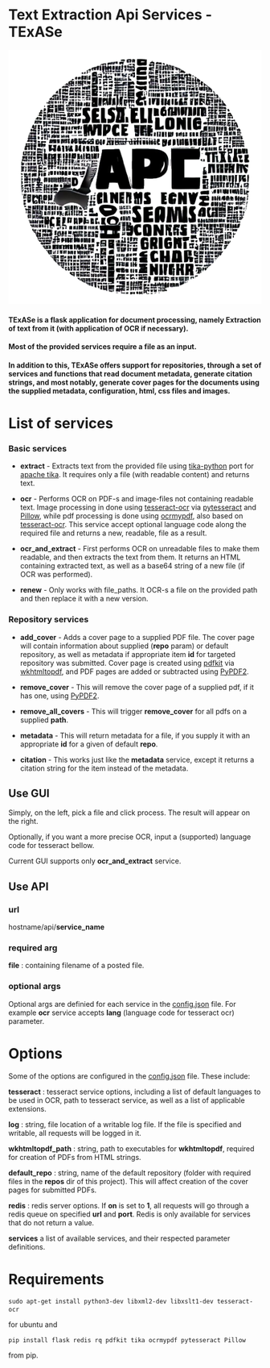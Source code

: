 # Text Extraction Api Services - TExASe

![](static/default-logo.png "It-Sr-NER")

#### TExASe is a flask application for document processing, namely Extraction of text from it (with application of OCR if necessary). 
#### Most of the provided services require a file as an input.

#### In addition to this, TExASe offers support for repositories, through a set of services and functions that read document metadata, generate citation strings, and most notably, generate cover pages for the documents using the supplied metadata, configuration, html, css files and images.


# List of services
### Basic services
- **extract** - Extracts text from the provided file using [tika-python](https://pypi.org/project/tika/) port for [apache tika](https://tika.apache.org/). It requires only a file (with readable content) and returns text.


- **ocr** - Performs OCR on PDF-s and image-files not containing readable text. 
  Image processing in done using [tesseract-ocr](https://github.com/tesseract-ocr/tesseract) via [pytesseract](https://pypi.org/project/pytesseract/) and [Pillow](https://pillow.readthedocs.io/en/stable/), while pdf processing is done using [ocrmypdf](https://github.com/ocrmypdf/OCRmyPDF), also based on [tesseract-ocr](https://github.com/tesseract-ocr/tesseract).
  This service accept optional language code along the required file and returns a new, readable, file as a result.


- **ocr_and_extract** - First performs OCR on unreadable files to make them readable, and then extracts the text from them.
  It returns an HTML containing extracted text, as well as a base64 string of a new file (if OCR was performed).


- **renew** - Only works with file_paths. It OCR-s a file on the provided path and then replace it with a new version.
  
### Repository services
- **add_cover** - Adds a cover page to a supplied PDF file. The cover page will contain information about supplied (**repo** param) or default repository, as well as metadata if appropriate item **id** for targeted repository was submitted.
Cover page is created using [pdfkit](https://pypi.org/project/pdfkit/) via [wkhtmltopdf](https://wkhtmltopdf.org/), and PDF pages are added or subtracted using [PyPDF2](https://pypi.org/project/PyPDF2/).


- **remove_cover** - This will remove the cover page of a supplied pdf, if it has one, using [PyPDF2](https://pypi.org/project/PyPDF2/).


- **remove_all_covers** - This will trigger **remove_cover** for all pdfs on a supplied **path**.


- **metadata** - This will return metadata for a file, if you supply it with an appropriate **id** for a given of default **repo**.


- **citation** - This works just like the **metadata** service, except it returns a citation string for the item instead of the metadata.




## Use GUI
Simply, on the left, pick a file and click process. The result will appear on the right.

Optionally, if you want a more precise OCR, input a (supported) language code for tesseract bellow.

Current GUI supports only **ocr_and_extract** service.

## Use API

### url
hostname/api/**service_name**

### required arg
**file** : containing filename of a posted file.

### optional args

Optional args are definied for each service in the [config.json](config.json) file. 
For example **ocr** service accepts **lang** (language code for tesseract ocr) parameter.



# Options

Some of the options are configured in the [config.json](config.json) file. 
These include:

**tesseract** : tesseract service options, including a list of default languages to be used in OCR, path to tesseract service, as well as a list of applicable extensions.

**log** : string, file location of a writable log file. If the file is specified and writable, all requests will be logged in it.

**wkhtmltopdf_path** : string, path to executables for **wkhtmltopdf**, required for creation of PDFs from HTML strings.

**default_repo** : string, name of the default repository (folder with required files in the **repos** dir of this project). This will affect creation of the cover pages for submitted PDFs.

**redis** : redis server options. If **on** is set to **1**, all requests will go through a redis queue on specified **url** and **port**. Redis is only available for services that do not return a value.

**services** a list of available services, and their respected parameter definitions.

# Requirements
    sudo apt-get install python3-dev libxml2-dev libxslt1-dev tesseract-ocr

for ubuntu and

    pip install flask redis rq pdfkit tika ocrmypdf pytesseract Pillow

from pip.